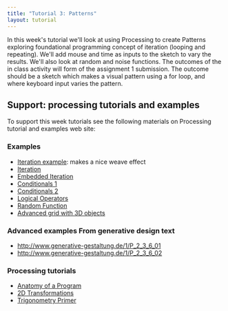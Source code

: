 ```yaml
---
title: "Tutorial 3: Patterns"
layout: tutorial
---
```


<p class="lead">
  In this week's tutorial we'll look at using Processing to create Patterns
  exploring foundational programming concept of iteration (looping and repeating).
  We'll add mouse and time as inputs to the sketch to vary the results. We'll
  also look at random and noise functions. The outcomes of the in class activity
  will form of the assignment 1 submission. The outcome should be a sketch
  which makes a visual pattern using a for loop, and where keyboard input varies
  the pattern.  
</p>

## Support: processing tutorials and examples

To support this week tutorials see the following materials on Processing
tutorial and examples web site:

### Examples

* [Iteration example](http://processing.org/examples/widthheight.html):
  makes a nice weave effect
* [Iteration](http://processing.org/examples/widthheight.html)
* [Embedded Iteration](http://processing.org/examples/embeddediteration.html)
* [Conditionals 1](http://processing.org/examples/conditionals1.html)
* [Conditionals 2](http://processing.org/examples/conditionals2.html)
* [Logical Operators](http://processing.org/examples/logicaloperators.html)
* [Random Function](http://processing.org/examples/random.html)
* [Advanced grid with 3D objects](http://processing.org/examples/mixturegrid.html%20)

### Advanced examples From generative design text

* <http://www.generative-gestaltung.de/1/P_2_3_6_01>
* <http://www.generative-gestaltung.de/1/P_2_3_6_02>

### Processing tutorials

* [Anatomy of a Program](http://processing.org/tutorials/anatomy/)
* [2D Transformations](http://processing.org/tutorials/transform2d/)
* [Trigonometry Primer](http://processing.org/tutorials/trig/)